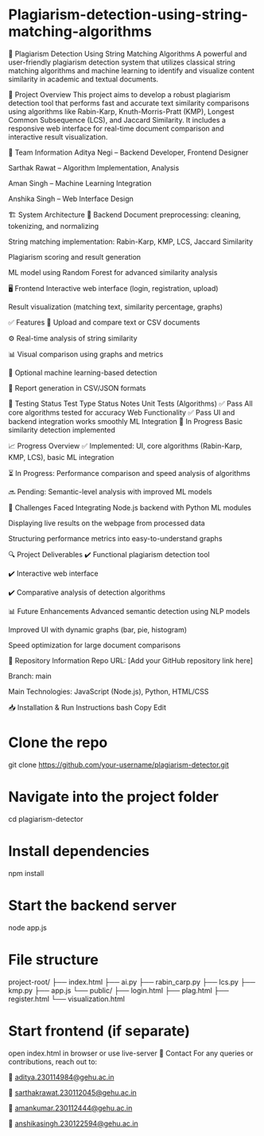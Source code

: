 # Plagiarism-detection-using-string-matching-algorithms

🧠 Plagiarism Detection Using String Matching Algorithms
A powerful and user-friendly plagiarism detection system that utilizes classical string matching algorithms and machine learning to identify and visualize content similarity in academic and textual documents.

📌 Project Overview
This project aims to develop a robust plagiarism detection tool that performs fast and accurate text similarity comparisons using algorithms like Rabin-Karp, Knuth-Morris-Pratt (KMP), Longest Common Subsequence (LCS), and Jaccard Similarity. It includes a responsive web interface for real-time document comparison and interactive result visualization.

👥 Team Information
Aditya Negi – Backend Developer, Frontend Designer

Sarthak Rawat – Algorithm Implementation, Analysis

Aman Singh – Machine Learning Integration

Anshika Singh – Web Interface Design

🏗️ System Architecture
📂 Backend
Document preprocessing: cleaning, tokenizing, and normalizing

String matching implementation: Rabin-Karp, KMP, LCS, Jaccard Similarity

Plagiarism scoring and result generation

ML model using Random Forest for advanced similarity analysis

🖥️ Frontend
Interactive web interface (login, registration, upload)

Result visualization (matching text, similarity percentage, graphs)

✅ Features
📄 Upload and compare text or CSV documents

⚙️ Real-time analysis of string similarity

📊 Visual comparison using graphs and metrics

🧠 Optional machine learning-based detection

📁 Report generation in CSV/JSON formats

🧪 Testing Status
Test Type	Status	Notes
Unit Tests (Algorithms)	✅ Pass	All core algorithms tested for accuracy
Web Functionality	✅ Pass	UI and backend integration works smoothly
ML Integration	🔄 In Progress	Basic similarity detection implemented

📈 Progress Overview
✅ Implemented: UI, core algorithms (Rabin-Karp, KMP, LCS), basic ML integration

⏳ In Progress: Performance comparison and speed analysis of algorithms

🔜 Pending: Semantic-level analysis with improved ML models

🚧 Challenges Faced
Integrating Node.js backend with Python ML modules

Displaying live results on the webpage from processed data

Structuring performance metrics into easy-to-understand graphs

🔍 Project Deliverables
✔️ Functional plagiarism detection tool

✔️ Interactive web interface

✔️ Comparative analysis of detection algorithms

📊 Future Enhancements
Advanced semantic detection using NLP models

Improved UI with dynamic graphs (bar, pie, histogram)

Speed optimization for large document comparisons

🔗 Repository Information
Repo URL: [Add your GitHub repository link here]

Branch: main

Main Technologies: JavaScript (Node.js), Python, HTML/CSS

📥 Installation & Run Instructions
bash
Copy
Edit
# Clone the repo
git clone https://github.com/your-username/plagiarism-detector.git

# Navigate into the project folder
cd plagiarism-detector

# Install dependencies
npm install

# Start the backend server
node app.js

# File structure

project-root/
├── index.html
├── ai.py
├── rabin_carp.py
├── lcs.py
├── kmp.py
├── app.js
└── public/
    ├── login.html
    ├── plag.html
    ├── register.html
    └── visualization.html



# Start frontend (if separate)
open index.html in browser or use live-server
📧 Contact
For any queries or contributions, reach out to:

📩 aditya.230114984@gehu.ac.in

📩 sarthakrawat.230112045@gehu.ac.in

📩 amankumar.230112444@gehu.ac.in

📩 anshikasingh.230122594@gehu.ac.in
